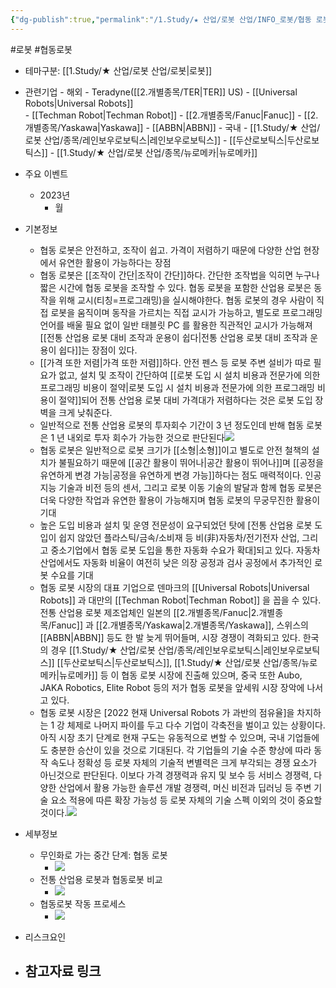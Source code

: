 ```yaml
---
{"dg-publish":true,"permalink":"/1.Study/★ 산업/로봇 산업/INFO_로봇/협동 로봇/","created":"2024-11-20T21:02:28.026+09:00","updated":"2025-06-03T20:07:20.177+09:00"}
---
```


#로봇 #협동로봇


- 테마구분: [[1.Study/★ 산업/로봇 산업/로봇\|로봇]]




- 관련기업
		- 해외
			- Teradyne([[2.개별종목/TER\|TER]] US)
		    - [[Universal Robots\|Universal Robots]]  
		    - [[Techman Robot\|Techman Robot]]
		    - [[2.개별종목/Fanuc\|Fanuc]] 
		    - [[2.개별종목/Yaskawa\|Yaskawa]]
		    - [[ABBN\|ABBN]] 
		 - 국내
		    - [[1.Study/★ 산업/로봇 산업/종목/레인보우로보틱스\|레인보우로보틱스]] 
		    - [[두산로보틱스\|두산로보틱스]]
		    - [[1.Study/★ 산업/로봇 산업/종목/뉴로메카\|뉴로메카]] 

- 주요 이벤트
	- 2023년
		- 월




- 기본정보
	- 협동 로봇은 안전하고, 조작이 쉽고. 가격이 저렴하기 때문에 다양한 산업 현장에서 유연한 활용이 가능하다는 장점
	- 협동 로봇은 [[조작이 간단\|조작이 간단]]하다. 간단한 조작법을 익히면 누구나 짧은 시간에 협동 로봇을 조작할 수 있다. 협동 로봇을 포함한 산업용 로봇은 동작을 위해 교시(티칭=프로그래밍)을 실시해야한다. 협동 로봇의 경우 사람이 직접 로봇을 움직이며 동작을 가르치는 직접 교시가 가능하고, 별도로 프로그래밍 언어를 배울 필요 없이 일반 태블릿 PC 를 활용한 직관적인 교시가 가능해져 [[전통 산업용 로봇 대비 조작과 운용이 쉽다\|전통 산업용 로봇 대비 조작과 운용이 쉽다]]는 장점이 있다.
	- [[가격 또한 저렴\|가격 또한 저렴]]하다. 안전 펜스 등 로봇 주변 설비가 따로 필요가 없고, 설치 및 조작이 간단하여 [[로봇 도입 시 설치 비용과 전문가에 의한 프로그래밍 비용이 절약\|로봇 도입 시 설치 비용과 전문가에 의한 프로그래밍 비용이 절약]]되어 전통 산업용 로봇 대비 가격대가 저렴하다는 것은 로봇 도입 장벽을 크게 낮춰준다. 
	- 일반적으로 전통 산업용 로봇의 투자회수 기간이 3 년 정도인데 반해 협동 로봇은 1 년 내외로 투자 회수가 가능한 것으로 판단된다![](https://i.imgur.com/H6JwE17.png)
	- 협동 로봇은 일반적으로 로봇 크기가 [[소형\|소형]]이고 별도로 안전 철책의 설치가 불필요하기 때문에 [[공간 활용이 뛰어나\|공간 활용이 뛰어나]]며 [[공정을 유연하게 변경 가능\|공정을 유연하게 변경 가능]]하다는 점도 매력적이다. 인공지능 기술과 비전 등의 센서, 그리고 로봇 이동 기술의 발달과 함께 협동 로봇은 더욱 다양한 작업과 유연한 활용이 가능해지며 협동 로봇의 무궁무진한 활용이 기대
	- 높은 도입 비용과 설치 및 운영 전문성이 요구되었던 탓에 [전통 산업용 로봇 도입이 쉽지 않았던 플라스틱/금속/소비재 등 비(非)자동차/전기전자 산업, 그리고 중소기업에서 협동 로봇 도입을 통한 자동화 수요가 확대]되고 있다. 자동차 산업에서도 자동화 비율이 여전히 낮은 의장 공정과 검사 공정에서 추가적인 로봇 수요를 기대
	- 협동 로봇 시장의 대표 기업으로 덴마크의 [[Universal Robots\|Universal Robots]] 과 대만의 [[Techman Robot\|Techman Robot]] 을 꼽을 수 있다. 전통 산업용 로봇 제조업체인 일본의 [[2.개별종목/Fanuc\|2.개별종목/Fanuc]] 과 [[2.개별종목/Yaskawa\|2.개별종목/Yaskawa]], 스위스의 [[ABBN\|ABBN]] 등도 한 발 늦게 뛰어들며, 시장 경쟁이 격화되고 있다. 한국의 경우 [[1.Study/★ 산업/로봇 산업/종목/레인보우로보틱스\|레인보우로보틱스]] [[두산로보틱스\|두산로보틱스]], [[1.Study/★ 산업/로봇 산업/종목/뉴로메카\|뉴로메카]] 등 이 협동 로봇 시장에 진출해 있으며, 중국 또한 Aubo, JAKA Robotics, Elite Robot 등의 저가 협동 로봇을 앞세워 시장 장악에 나서고 있다.
	- 협동 로봇 시장은 [2022 현재 Universal Robots 가 과반의 점유율]을 차지하는 1 강 체제로 나머지 파이를 두고 다수 기업이 각축전을 벌이고 있는 상황이다. 아직 시장 초기 단계로 현재 구도는 유동적으로 변할 수 있으며, 국내 기업들에도 충분한 승산이 있을 것으로 기대된다. 각 기업들의 기술 수준 향상에 따라 동작 속도나 정확성 등 로봇 자체의 기술적 변별력은 크게 부각되는 경쟁 요소가 아닌것으로 판단된다. 이보다 가격 경쟁력과 유지 및 보수 등 서비스 경쟁력, 다양한 산업에서 활용 가능한 솔루션 개발 경쟁력, 머신 비전과 딥러닝 등 주변 기술 요소 적용에 따른 확장 가능성 등 로봇 자체의 기술 스펙 이외의 것이 중요할 것이다.![](https://i.imgur.com/WJsvlv9.png)




- 세부정보
	- 무인화로 가는 중간 단계: 협동 로봇 
		- ![](https://i.imgur.com/UgVpDHp.png)
	- 전통 산업용 로봇과 협동로봇 비교
		- ![](https://i.imgur.com/6P2nHk4.png)
	- 협동로봇 작동 프로세스
		- ![](https://i.imgur.com/UVMDd3W.png)





- 리스크요인




- 참고자료 링크
	- 

